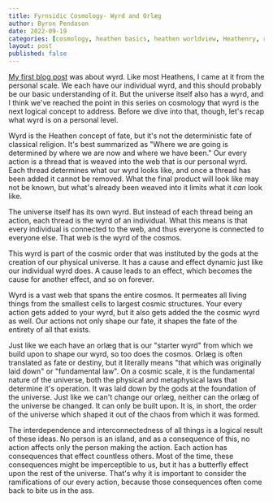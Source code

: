 ```yaml
---
title: Fyrnsidic Cosmology- Wyrd and Orlæg
author: Byron Pendason
date: 2022-09-19
categories: [cosmology, heathen basics, heathen worldview, Heathenry, reconstruction]
layout: post
published: false
---
```


[My first blog post](https://www.minewyrtruman.com/2019/10/02/wyrd-the-heathen-concept-of-fate/) was about wyrd. Like most Heathens, I came at it from the personal scale. We each have our individual wyrd, and this should probably be our basic understanding of it. But the universe itself also has a wyrd, and I think we've reached the point in this series on cosmology that wyrd is the next logical concept to address. Before we dive into that, though, let's recap what wyrd is on a personal level.

Wyrd is the Heathen concept of fate, but it's not the deterministic fate of classical religion. It's best summarized as "Where we are going is determined by where we are now and where we have been." Our every action is a thread that is weaved into the web that is our personal wyrd. Each thread determines what our wyrd looks like, and once a thread has been added it cannot be removed. What the final product will look like may not be known, but what's already been weaved into it limits what it *can* look like.

The universe itself has its own wyrd. But instead of each thread being an action, each thread is the wyrd of an individual. What this means is that every individual is connected to the web, and thus everyone is connected to everyone else. That web is the wyrd of the cosmos.

This wyrd is part of the cosmic order that was instituted by the gods at the creation of our physical universe. It has a cause and effect dynamic just like our individual wyrd does. A cause leads to an effect, which becomes the cause for another effect, and so on forever.

Wyrd is a vast web that spans the entire cosmos. It permeates all living things from the smallest cells to largest cosmic structures. Your every action gets added to your wyrd, but it also gets added the the cosmic wyrd as well. Our actions not only shape our fate, it shapes the fate of the entirety of all that exists.

Just like we each have an orlæg that is our "starter wyrd" from which we build upon to shape our wyrd, so too does the cosmos. Orlæg is often translated as fate or destiny, but it literally means "that which was originally laid down" or "fundamental law". On a cosmic scale, it is the fundamental nature of the universe, both the physical and metaphysical laws that determine it's operation. It was laid down by the gods at the foundation of the universe. Just like we can't change our orlæg, neither can the orlæg of the universe be changed. It can only be built upon. It is, in short, the order of the universe which shaped it out of the chaos from which it was formed.

The interdependence and interconnectedness of all things is a logical result of these ideas. No person is an island, and as a consequence of this, no action affects only the person making the action. Each action has consequences that effect countless others. Most of the time, these consequences might be imperceptible to us, but it has a butterfly effect upon the rest of the universe. That's why it is important to consider the ramifications of our every action, because those consequences often come back to bite us in the ass.